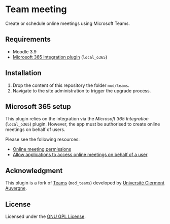 Team meeting
============

Create or schedule online meetings using Microsoft Teams.

Requirements
------------

- Moodle 3.9
- [Microsoft 365 Integration plugin](https://moodle.org/plugins/local_o365) (`local_o365`)

Installation
------------

1. Drop the content of this repository the folder `mod/teams`.
2. Navigate to the site administration to trigger the upgrade process.

Microsoft 365 setup
-------------------

This plugin relies on the integration via the _Microsoft 365 Integration_ (`local_o365`) plugin. However, the app must be authorised to create online meetings on behalf of users.

Please see the following resources:

- [Online meeting permissions](https://docs.microsoft.com/en-us/graph/permissions-reference#online-meetings-permissions)
- [Allow applications to access online meetings on behalf of a user](https://docs.microsoft.com/en-us/graph/cloud-communication-online-meeting-application-access-policy)

Acknowledgment
--------------

This plugin is a fork of [Teams](https://github.com/UCA-Squad/moodle-mod_teams) (`mod_teams`) developed by [Université Clermont Auvergne](https://www.uca.fr).


License
-------

Licensed under the [GNU GPL License](http://www.gnu.org/copyleft/gpl.html).
